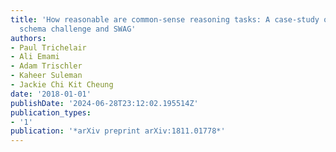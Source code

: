 ```yaml
---
title: 'How reasonable are common-sense reasoning tasks: A case-study on the Winograd
  schema challenge and SWAG'
authors:
- Paul Trichelair
- Ali Emami
- Adam Trischler
- Kaheer Suleman
- Jackie Chi Kit Cheung
date: '2018-01-01'
publishDate: '2024-06-28T23:12:02.195514Z'
publication_types:
- '1'
publication: '*arXiv preprint arXiv:1811.01778*'
---
```

